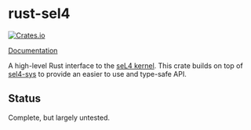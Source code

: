 # rust-sel4

[![Crates.io](https://img.shields.io/crates/v/sel4.svg?style=flat-square)](https://crates.io/crates/sel4)

[Documentation](https://doc.robigalia.org/sel4)

A high-level Rust interface to the [seL4 kernel](https://sel4.systems). This
crate builds on top of [sel4-sys](https://gitlab.com/robigalia/sel4-sys) to
provide an easier to use and type-safe API.

## Status

Complete, but largely untested.

